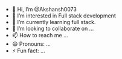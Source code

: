 - 👋 Hi, I’m @Akshansh0073 
- 👀 I’m interested in Full stack development
- 🌱 I’m currently learning full stack.
- 💞️ I’m looking to collaborate on ...
- 📫 How to reach me ...
- 😄 Pronouns: ...
- ⚡ Fun fact: ...

<!---
Akshansh0073/Akshansh0073 is a ✨ special ✨ repository because its `README.md` (this file) appears on your GitHub profile.
You can click the Preview link to take a look at your changes.
--->
